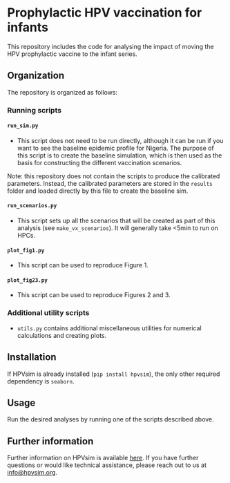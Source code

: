 # Prophylactic HPV vaccination for infants

This repository includes the code for analysing the impact of moving the HPV prophylactic vaccine to the infant series.

## Organization

The repository is organized as follows:

### Running scripts

#### `run_sim.py`
 - This script does not need to be run directly, although it can be run if you want to see the baseline epidemic profile for Nigeria. The purpose of this script is to create the baseline simulation, which is then used as the basis for constructing the different vaccination scenarios.

 Note: this repository does not contain the scripts to produce the calibrated parameters. Instead, the calibrated parameters are stored in the `results` folder and loaded directly by this file to create the baseline sim.

#### `run_scenarios.py`
- This script sets up all the scenarios that will be created as part of this analysis (see `make_vx_scenarios`). It will generally take <5min to run on HPCs.

#### `plot_fig1.py`
 - This script can be used to reproduce Figure 1.

#### `plot_fig23.py` 
- This script can be used to reproduce Figures 2 and 3.

### Additional utility scripts
- `utils.py` contains additional miscellaneous utilities for numerical calculations and creating plots.


## Installation

If HPVsim is already installed (`pip install hpvsim`), the only other required dependency is ``seaborn``.


## Usage

Run the desired analyses by running one of the scripts described above.


## Further information

Further information on HPVsim is available [here](http://docs.hpvsim.org). If you have further questions or would like technical assistance, please reach out to us at info@hpvsim.org.